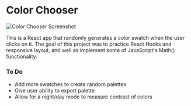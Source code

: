 # Color Chooser

![Color Chooser Screenshot](https://raw.githubusercontent.com/timmybytes/color-chooser/gh-pages/src/color-chooser-screenshot.png)

This is a React app that randomly generates a color swatch when the user clicks on it. The goal of this project was to practice React Hooks and responsive layout, and well as implement some of JavaScript's Math() functionality.

### To Do

- Add more swatches to create random palettes
- Give user ability to export palette
- Allow for a night/day mode to measure contrast of colors
